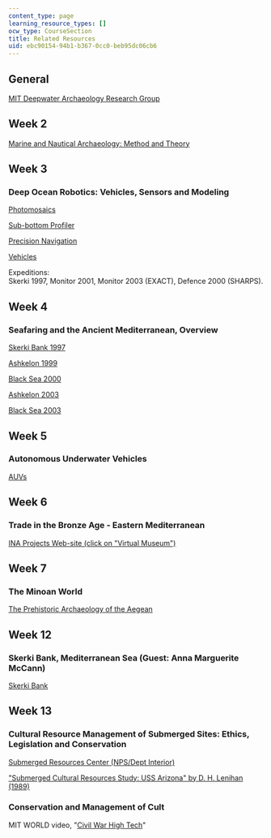 ```yaml
---
content_type: page
learning_resource_types: []
ocw_type: CourseSection
title: Related Resources
uid: ebc90154-94b1-b367-0cc0-beb95dc06cb6
---
```


General
-------

[MIT Deepwater Archaeology Research Group](http://web.mit.edu/deeparch/www/home/index.html)

Week 2
------

[Marine and Nautical Archaeology: Method and Theory](http://web.mit.edu/deeparch/www/home/links.html)

Week 3
------

### Deep Ocean Robotics: Vehicles, Sensors and Modeling

[Photomosaics](http://dsl.whoi.edu/DSL/hanu/)

[Sub-bottom Profiler](http://web.mit.edu/deeparch/www/research/subbottom.html)

[Precision Navigation](http://web.mit.edu/deeparch/www/research/precisionnav.html)

[Vehicles](http://www.whoi.edu/marops/vehicles/index.html)

Expeditions:  
Skerki 1997, Monitor 2001, Monitor 2003 (EXACT), Defence 2000 (SHARPS).

Week 4
------

### Seafaring and the Ancient Mediterranean, Overview

[Skerki Bank 1997](http://web.mit.edu/deeparch/www/expeditions/1997Skerki/1997Skerki.html)

[Ashkelon 1999](http://web.mit.edu/deeparch/www/expeditions/1999Ashkelon/1999Ashkelon.html)

[Black Sea 2000](http://web.mit.edu/deeparch/www/expeditions/2000BlackSea/2000BlackSea.html)

[Ashkelon 2003](http://web.mit.edu/deeparch/www/expeditions/expeditions.html)

[Black Sea 2003](http://web.mit.edu/deeparch/www/expeditions/expeditions.html)

Week 5
------

### Autonomous Underwater Vehicles

[AUVs](http://web.mit.edu/deeparch/www/expeditions/2001Aegean/2001Aegean.html)

Week 6
------

### Trade in the Bronze Age - Eastern Mediterranean

[INA Projects Web-site (click on "Virtual Museum")](http://nautarch.tamu.edu/)

Week 7
------

### The Minoan World

[The Prehistoric Archaeology of the Aegean](http://www.dartmouth.edu/~prehistory/aegean/)

Week 12
-------

### Skerki Bank, Mediterranean Sea (Guest: Anna Marguerite McCann)

[Skerki Bank](http://web.mit.edu/deeparch/www/expeditions/1997Skerki/1997Skerki.html)

Week 13
-------

### Cultural Resource Management of Submerged Sites: Ethics, Legislation and Conservation

[Submerged Resources Center (NPS/Dept Interior)](http://www.nps.gov/submerged/)

["Submerged Cultural Resources Study: USS Arizona" by D. H. Lenihan (1989)](http://www.library.arizona.edu/exhibits/ussarizona/nps_survey/title.htm)

### Conservation and Management of Cult

MIT WORLD video, "[Civil War High Tech](http://techtv.mit.edu/videos/15874-civil-war-high-tech-excavating-the-hunley-and-monitor)"
